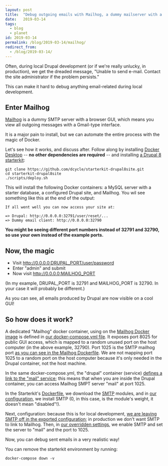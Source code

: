 ```yaml
---
layout: post
title:  "Debug outgoing emails with Mailhog, a dummy mailserver with a GUI"
date:   2019-03-14
tags:
  - blog
  - planet
id: 2019-03-14
permalink: /blog/2019-03-14/mailhog/
redirect_from:
  - /blog/2019-03-14/
---
```


Often, during local Drupal development (or if we're really unlucky, in production), we get the dreaded message, "Unable to send e-mail. Contact the site administrator if the problem persists."

This can make it hard to debug anything email-related during local development.

Enter Mailhog
-----

[Mailhog](https://github.com/mailhog/MailHog) is a dummy SMTP server with a browser GUI, which means you view all outgoing messages with a Gmail-type interface.

It is a major pain to install, but we can automate the entire process with the magic of Docker.

Let's see how it works, and discuss after. Follow along by installing [Docker Desktop](https://www.docker.com/products/docker-desktop) -- **no other dependencies are required** -- and installing [a Drupal 8 starterkit](http://github.com/dcycle/starterkit-drupal8site):

    git clone https://github.com/dcycle/starterkit-drupal8site.git
    cd starterkit-drupal8site
    ./scripts/deploy.sh

This will install the following Docker containers: a MySQL server with a starter database, a configured Drupal site, and Mailhog. You wil see something like this at the end of the output:

    If all went well you can now access your site at:

    => Drupal: http://0.0.0.0:32791/user/reset/...
    => Dummy email client: http://0.0.0.0:32790

**You might be seeing different port numbers instead of 32791 and 32790, so use your own instead of the example ports.**

Now, the magic
-----

* Visit http://0.0.0.0:DRUPAL_PORT/user/password
* Enter "admin" and submit
* Now visit http://0.0.0.0:MAILHOG_PORT

(In my example, DRUPAL_PORT is 32791 and MAILHOG_PORT is 32790. In your case it will probably be different.)

As you can see, all emails produced by Drupal are now visible on a cool GUI!

So how does it work?
-----

A dedicated "Mailhog" docker container, using on the [Mailhog Docker image](https://hub.docker.com/r/mailhog/mailhog/) is defined in [our docker-compose.yml file](https://github.com/dcycle/starterkit-drupal8site/blob/master/docker-compose.yml#L5-L9). It exposes port 8025 for public GUI access, which is mapped to a random unused port on the host computer (in the above example, 32790). Port 1025 is the SMTP mailhog port [as you can see in the Mailhog Dockerfile](https://hub.docker.com/r/mailhog/mailhog/Dockerfile). We are not mapping port 1025 to a random port on the host computer because it's only needed in the Drupal container, not the host machine.

In the same docker-compose.yml, the "drupal" container (service) [defines a link to the "mail" service](https://github.com/dcycle/starterkit-drupal8site/blob/master/docker-compose.yml#L33); this means that when you are inside the Drupal container, you can access Mailhog SMPT server "mail" at port 1025.

In the Starterkit's [Dockerfile](https://github.com/dcycle/starterkit-drupal8site/blob/master/Dockerfile#L59), we download the [SMTP](https://www.drupal.org/project/smtp) modules, and in [our configuration](https://github.com/dcycle/starterkit-drupal8site/blob/master/drupal/config/core.extension.yml#L36), we install SMTP (0, in this case, is the module's weight, it doesn't mean "disabled"!).

Next, configuration: because this is for local development, [we are leaving SMTP off in the exported configuration](https://github.com/dcycle/starterkit-drupal8site/blob/master/drupal/config/smtp.settings.yml#L1); in production we don't want SMTP to link to Mailhog. Then, in [our overridden settings](https://github.com/dcycle/starterkit-drupal8site/blob/master/drupal/settings/local-settings.php#L22-L31), we enable SMTP and set the server to "mail" and the port to 1025.

Now, you can debug sent emails in a very realistic way!

You can remove the starterkit environment by running:

    docker-compose down -v
